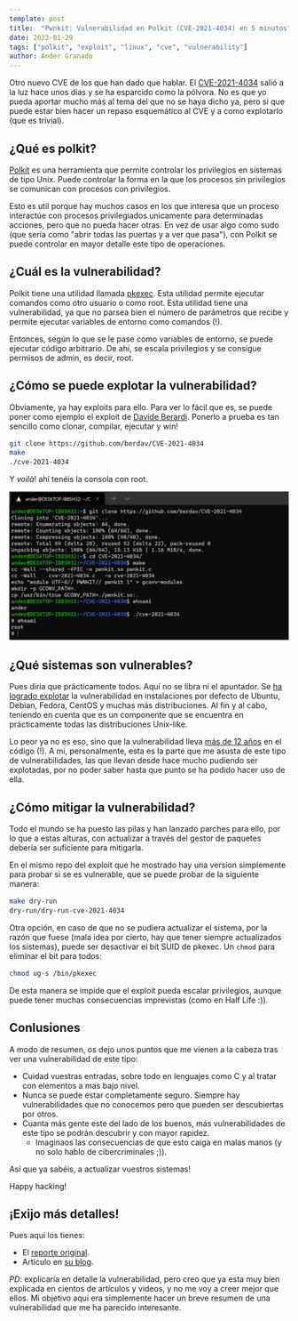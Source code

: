 ```yaml
---
template: post
title:  "Pwnkit: Vulnerabilidad en Polkit (CVE-2021-4034) en 5 minutos"
date: 2022-01-29
tags: ["polkit", "exploit", "linux", "cve", "vulnerability"]
author: Ander Granado
---
```


Otro nuevo CVE de los que han dado que hablar. El [CVE-2021-4034](https://nvd.nist.gov/vuln/detail/CVE-2021-4034) salió a la luz hace unos días y se ha esparcido como la pólvora. No es que yo pueda aportar mucho más al tema del que no se haya dicho ya, pero si que puede estar bien hacer un repaso esquemático al CVE y a como explotarlo (que es trivial).

## ¿Qué es polkit?

[Polkit](https://wiki.archlinux.org/title/Polkit) es una herramienta que permite controlar los privilegios en sistemas de tipo Unix. Puede controlar la forma en la que los procesos sin privilegios se comunican con procesos con privilegios.

Esto es util porque hay muchos casos en los que interesa que un proceso interactúe con procesos privilegiados unicamente para determinadas acciones, pero que no pueda hacer otras. En vez de usar algo como sudo (que sería como "abrir todas las puertas y a ver que pasa"), con Polkit se puede controlar en mayor detalle este tipo de operaciones.

## ¿Cuál es la vulnerabilidad?

Polkit tiene una utilidad llamada [pkexec](https://linux.die.net/man/1/pkexec). Esta utilidad permite ejecutar comandos como otro usuario o como root. Esta utilidad tiene una vulnerabilidad, ya que no parsea bien el número de parámetros que recibe y permite ejecutar variables de entorno como comandos (!).

Entonces, según lo que se le pase como variables de entorno, se puede ejecutar código arbitrario. De ahí, se escala privilegios y se consigue permisos de admin, es decir, root.

## ¿Cómo se puede explotar la vulnerabilidad?

Obviamente, ya hay exploits para ello. Para ver lo fácil que es, se puede poner como ejemplo el exploit de [Davide Berardi](https://github.com/berdav/CVE-2021-4034). Ponerlo a prueba es tan sencillo como clonar, compilar, ejecutar y win!

```bash
git clone https://github.com/berdav/CVE-2021-4034
make
./cve-2021-4034
```

Y _voilà_! ahí tenéis la consola con root.

![Polkit exploit](/static/images/polkit-exploit.png "Polkit exploit")

## ¿Qué sistemas son vulnerables?

Pues diría que prácticamente todos. Aquí no se libra ni el apuntador. Se [ha logrado explotar](https://blog.qualys.com/vulnerabilities-threat-research/2022/01/25/pwnkit-local-privilege-escalation-vulnerability-discovered-in-polkits-pkexec-cve-2021-4034) la vulnerabilidad en instalaciones por defecto de Ubuntu, Debian, Fedora, CentOS y muchas más distribuciones. Al fin y al cabo, teniendo en cuenta que es un componente que se encuentra en prácticamente todas las distribuciones Unix-like.

Lo peor ya no es eso, sino que la vulnerabilidad lleva [más de 12 años](https://gitlab.freedesktop.org/polkit/polkit/-/commit/c8c3d835d24fc4ce5a9c596c7d55d85a0311e8d1) en el código (!). A mi, personalmente, esta es la parte que me asusta de este tipo de vulnerabilidades, las que llevan desde hace mucho pudiendo ser explotadas, por no poder saber hasta que punto se ha podido hacer uso de ella.

## ¿Cómo mitigar la vulnerabilidad?

Todo el mundo se ha puesto las pilas y han lanzado parches para ello, por lo que a estas alturas, con actualizar a través del gestor de paquetes debería ser suficiente para mitigarla.

En el mismo repo del exploit que he mostrado hay una version simplemente para probar si se es vulnerable, que se puede probar de la siguiente manera:

```bash
make dry-run
dry-run/dry-run-cve-2021-4034
```

Otra opción, en caso de que no se pudiera actualizar el sistema, por la razón que fuese (mala idea por cierto, hay que tener siempre actualizados los sistemas), puede ser desactivar el bit SUID de pkexec. Un `chmod` para eliminar el bit para todos:

```bash
chmod ug-s /bin/pkexec
```

De esta manera se impide que el exploit pueda escalar privilegios, aunque puede tener muchas consecuencias imprevistas (como en Half Life :)).

## Conlusiones

A modo de resumen, os dejo unos puntos que me vienen a la cabeza tras ver una vulnerabilidad de este tipo:

- Cuidad vuestras entradas, sobre todo en lenguajes como C y al tratar con elementos a mas bajo nivel.
- Nunca se puede estar completamente seguro. Siempre hay vulnerabilidades que no conocemos pero que pueden ser descubiertas por otros.
- Cuanta más gente este del lado de los buenos, más vulnerabilidades de este tipo se podrán descubrir y con mayor rapidez.
    - Imaginaos las consecuencias de que esto caiga en malas manos (y no solo hablo de cibercriminales ;)).

Así que ya sabéis, a actualizar vuestros sistemas!

Happy hacking!

## ¡Exijo más detalles!

Pues aquí los tienes:

- El [reporte original](https://www.qualys.com/2022/01/25/cve-2021-4034/pwnkit.txt).
- Artículo en [su blog](https://blog.qualys.com/vulnerabilities-threat-research/2022/01/25/pwnkit-local-privilege-escalation-vulnerability-discovered-in-polkits-pkexec-cve-2021-4034).

_PD_: explicaría en detalle la vulnerabilidad, pero creo que ya esta muy bien explicada en cientos de artículos y videos, y no me voy a creer mejor que ellos. Mi objetivo aquí era simplemente hacer un breve resumen de una vulnerabilidad que me ha parecido interesante.